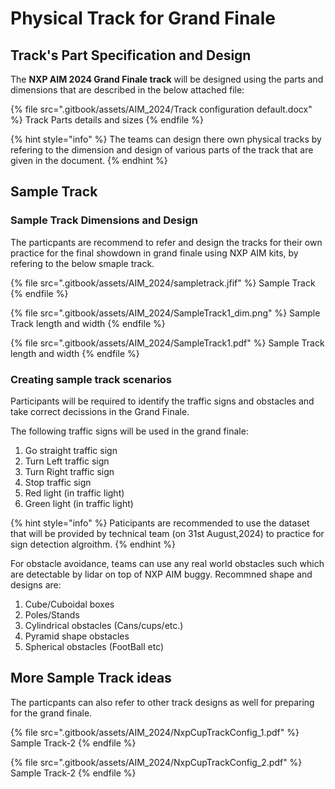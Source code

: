 # Physical Track for Grand Finale

## Track's Part Specification and Design
The **NXP AIM 2024 Grand Finale track** will be designed using the parts and dimensions that are described in the below attached file:

{% file src=".gitbook/assets/AIM_2024/Track configuration default.docx" %}
Track Parts details and sizes
{% endfile %}

{% hint style="info" %}
The teams can design there own physical tracks by refering to the dimension and design of various parts of the track that are given in the document.
{% endhint %}

## Sample Track 

### Sample Track Dimensions and Design 

The particpants are recommend to refer and design the tracks for their own practice for the final showdown in grand finale using NXP AIM kits, by refering to the below smaple track. 

{% file src=".gitbook/assets/AIM_2024/sampletrack.jfif" %}
Sample Track
{% endfile %}

{% file src=".gitbook/assets/AIM_2024/SampleTrack1_dim.png" %}
Sample Track length and width
{% endfile %}

{% file src=".gitbook/assets/AIM_2024/SampleTrack1.pdf" %}
Sample Track length and width
{% endfile %}

### Creating sample track scenarios

Participants will be required to identify the traffic signs and obstacles and take correct decissions in the Grand Finale. 

The following traffic signs will be used in the grand finale:
1. Go straight traffic sign
2. Turn Left traffic sign
3. Turn Right traffic sign
4. Stop traffic sign
5. Red light (in traffic light)
6. Green light (in traffic light)

{% hint style="info" %}
Paticipants are recommended to use the dataset that will be provided by technical team (on 31st August,2024) to practice for sign detection algroithm.
{% endhint %}

For obstacle avoidance, teams can use any real world obstacles such which are detectable by lidar on top of NXP AIM buggy. Recommned shape and designs are:
1. Cube/Cuboidal boxes
2. Poles/Stands
3. Cylindrical obstacles (Cans/cups/etc.)
4. Pyramid shape obstacles
5. Spherical obstacles (FootBall etc)

## More Sample Track ideas

The particpants can also refer to other track designs as well for preparing for the grand finale. 

{% file src=".gitbook/assets/AIM_2024/NxpCupTrackConfig_1.pdf" %}
Sample Track-2
{% endfile %}

{% file src=".gitbook/assets/AIM_2024/NxpCupTrackConfig_2.pdf" %}
Sample Track-2
{% endfile %}
